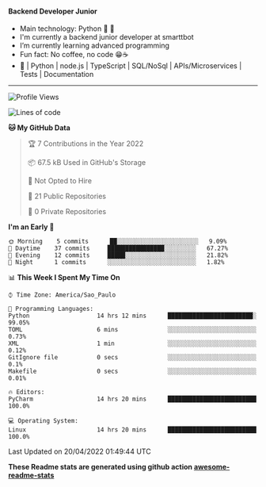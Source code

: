 #### Backend Developer Junior

- Main technology: Python 🐍 💖
- I'm currently a backend junior developer at smarttbot
- I’m currently learning advanced programming
- Fun fact: No coffee, no code 😁☕
- 📖 | Python | node.js | TypeScript | SQL/NoSql | APIs/Microservices | Tests | Documentation
---
<!--START_SECTION:waka-->
![Profile Views](http://img.shields.io/badge/Profile%20Views-0-blue)

![Lines of code](https://img.shields.io/badge/From%20Hello%20World%20I%27ve%20Written-83%20Thousand%20lines%20of%20code-blue)

**🐱 My GitHub Data** 

> 🏆 7 Contributions in the Year 2022
 > 
> 📦 67.5 kB Used in GitHub's Storage 
 > 
> 🚫 Not Opted to Hire
 > 
> 📜 21 Public Repositories 
 > 
> 🔑 0 Private Repositories  
 > 
**I'm an Early 🐤** 

```text
🌞 Morning    5 commits      ██░░░░░░░░░░░░░░░░░░░░░░░   9.09% 
🌆 Daytime    37 commits     ████████████████░░░░░░░░░   67.27% 
🌃 Evening    12 commits     █████░░░░░░░░░░░░░░░░░░░░   21.82% 
🌙 Night      1 commits      ░░░░░░░░░░░░░░░░░░░░░░░░░   1.82%

```


📊 **This Week I Spent My Time On** 

```text
⌚︎ Time Zone: America/Sao_Paulo

💬 Programming Languages: 
Python                   14 hrs 12 mins      ████████████████████████░   99.05% 
TOML                     6 mins              ░░░░░░░░░░░░░░░░░░░░░░░░░   0.73% 
XML                      1 min               ░░░░░░░░░░░░░░░░░░░░░░░░░   0.12% 
GitIgnore file           0 secs              ░░░░░░░░░░░░░░░░░░░░░░░░░   0.1% 
Makefile                 0 secs              ░░░░░░░░░░░░░░░░░░░░░░░░░   0.01%

🔥 Editors: 
PyCharm                  14 hrs 20 mins      █████████████████████████   100.0%

💻 Operating System: 
Linux                    14 hrs 20 mins      █████████████████████████   100.0%

```


 Last Updated on 20/04/2022 01:49:44 UTC
<!--END_SECTION:waka-->

**These Readme stats are generated using github action [awesome-readme-stats](https://github.com/anmol098/waka-readme-stats)**
